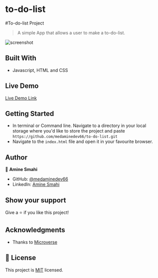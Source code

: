 # to-do-list

#To-do-list Project

> A simple App that allows a user to make a to-do-list.

![screenshot](./screenshots/screenshot.JPG)
## Built With

- Javascript, HTML and CSS

## Live Demo

[Live Demo Link](https://medaminedev66.github.io/)
## Getting Started

- In terminal or Command line. Navigate to a directory in your local storage where you'd like to store the project and paste ```https://github.com/medaminedev66/to-do-list.git```
- Navigate to the ```index.html``` file and open it in your favourite browser.

## Author

👤 **Amine Smahi**

- GitHub: [@medaminedev66](https://github.com/medaminedev66 )
- LinkedIn: [Amine Smahi](https://www.linkedin.com/in/mohammed-amine-smahi-1b8615187/)

## Show your support

Give a ⭐️ if you like this project!

## Acknowledgments

- Thanks to [Microverse]()

## 📝 License

This project is [MIT](./MIT.md) licensed.

